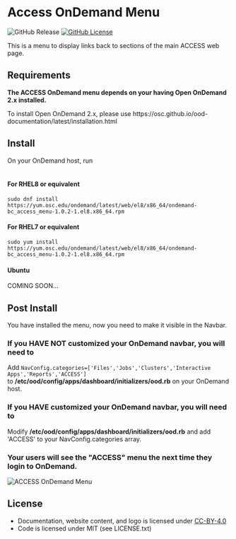 # Access OnDemand Menu

![GitHub Release](https://img.shields.io/github/release/osc/bc_access_menu.svg)
[![GitHub License](https://img.shields.io/badge/license-MIT-green.svg)](https://opensource.org/licenses/MIT)

This is a menu to display links back to sections of the main ACCESS web page.

## Requirements
**The ACCESS OnDemand menu depends on your having Open OnDemand 2.x installed.**
<p>To install Open OnDemand 2.x, please use https://osc.github.io/ood-documentation/latest/installation.html</p>

## Install
On your OnDemand host, run<br /><br />
#### For RHEL8 or equivalent
```sudo dnf install https://yum.osc.edu/ondemand/latest/web/el8/x86_64/ondemand-bc_access_menu-1.0.2-1.el8.x86_64.rpm```

#### For RHEL7 or equivalent
```sudo yum install https://yum.osc.edu/ondemand/latest/web/el8/x86_64/ondemand-bc_access_menu-1.0.2-1.el8.x86_64.rpm```

#### Ubuntu
COMING SOON...

## Post Install
You have installed the menu, now you need to make it visible in the Navbar.

### If you **HAVE NOT** customized your OnDemand navbar, you will need to
Add
```NavConfig.categories=['Files','Jobs','Clusters','Interactive Apps','Reports','ACCESS'] ``` 
<br />
to **/etc/ood/config/apps/dashboard/initializers/ood.rb** on your OnDemand host.

### If you **HAVE** customized your OnDemand navbar, you will need to
Modify **/etc/ood/config/apps/dashboard/initializers/ood.rb** and add 'ACCESS' to your NavConfig.categories array.


### Your users will see the "ACCESS" menu the next time they login to OnDemand.

![ACCESS OnDemand Menu](https://github.com/OSC/bc_access_menu/blob/main/access_ondemand.PNG)

## License

* Documentation, website content, and logo is licensed under
  [CC-BY-4.0](https://creativecommons.org/licenses/by/4.0/)
* Code is licensed under MIT (see LICENSE.txt)


